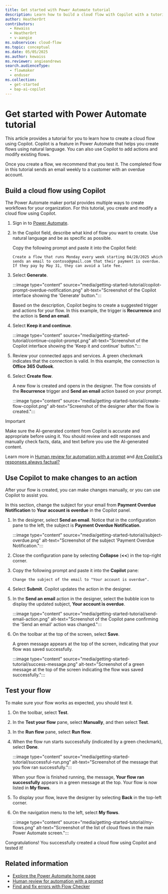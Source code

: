 ```yaml
---
title: Get started with Power Automate tutorial
description: Learn how to build a cloud flow with Copilot with a tutorial.
author: HeatherOrt
contributors:
  - Kewaiss
  - HeatherOrt
  - v-aangie
ms.subservice: cloud-flow
ms.topic: conceptual
ms.date: 05/05/2025
ms.author: kewaiss
ms.reviewer: angieandrews
search.audienceType:
  - flowmaker
  - enduser
ms.collection:
  - get-started
  - bap-ai-copilot
---
```


# Get started with Power Automate tutorial

This article provides a tutorial for you to learn how to create a cloud flow using Copilot. Copilot is a feature in Power Automate that helps you create flows using natural language. You can also use Copilot to add actions and modify existing flows.

Once you create a flow, we recommend that you test it. The completed flow in this tutorial sends an email weekly to a customer with an overdue account.

## Build a cloud flow using Copilot

The Power Automate maker portal provides multiple ways to create workflows for your organization. For this tutorial, you create and modify a cloud flow using Copilot.

1. Sign in to [Power Automate](https://make.powerautomate.com).

1. In the Copilot field, describe what kind of flow you want to create. Use natural language and be as specific as possible.

   Copy the following prompt and paste it into the Copilot field:

   ```copilot-prompt
   Create a flow that runs Monday every week starting 04/28/2025 which sends an email to contoso@gmail.com that their payment is overdue. If they pay by May 31, they can avoid a late fee.
   ```

1. Select **Generate**.

   :::image type="content" source="media/getting-started-tutorial/copilot-prompt-overdue-notification.png" alt-text="Screenshot of the Copilot interface showing the 'Generate' button.":::

   Based on the description, Copilot begins to create a suggested trigger and actions for your flow. In this example, the trigger is **Recurrence** and the action is **Send an email**.

1. Select **Keep it and continue**.

   :::image type="content" source="media/getting-started-tutorial/continue-copilot-prompt.png" alt-text="Screenshot of the Copilot interface showing the 'Keep it and continue' button.":::

1. Review your connected apps and services. A green checkmark indicates that the connection is valid. In this  example, the connection is **Office 365 Outlook**.

1. Select **Create flow**.

   A new flow is created and opens in the designer. The flow consists of the **Recurrence** trigger and **Send an email** action based on your prompt.

   :::image type="content" source="media/getting-started-tutorial/create-flow-copilot.png" alt-text="Screenshot of the designer after the flow is created.":::

> [!IMPORTANT]
> Make sure the AI-generated content from Copilot is accurate and appropriate before using it. You should review and edit responses and manually check facts, data, and text before you use the AI-generated content.
>
> Learn more in [Human review for automation with a prompt](/ai-builder/azure-openai-human-review) and [Are Copilot's responses always factual?](/power-platform/faqs-copilot-data-security-privacy#are-copilots-responses-always-factual)

## Use Copilot to make changes to an action

After your flow is created, you can make changes manually, or you can use Copilot to assist you.

In this section, change the subject for your email from **Payment Overdue Notification** to **Your account is overdue** in the Copilot panel.

1. In the designer, select **Send an email**. Notice that in the configuration pane to the left, the subject is **Payment Overdue Notification**.

   :::image type="content" source="media/getting-started-tutorial/subject-overdue.png" alt-text="Screenshot of the subject 'Payment Overdue Notification.":::

1. Close the configuration pane by selecting  **Collapse** (**<<**) in the top-right corner.
1. Copy the following prompt and paste it into the **Copilot** pane:  

   ```copilot-prompt
   Change the subject of the email to "Your account is overdue".
   ```

1. Select **Submit**. Copilot updates the action in the designer.

1. In the **Send an email** action in the designer, select the bubble icon to display the updated subject, **Your account is overdue**.

    :::image type="content" source="media/getting-started-tutorial/send-email-action.png" alt-text="Screenshot of the Copilot pane confirming the 'Send an email' action was changed.":::

1. On the toolbar at the top of the screen, select **Save**.

    A green message appears at the top of the screen, indicating that your flow was saved successfully.

    :::image type="content" source="media/getting-started-tutorial/success-message.png" alt-text="Screenshot of a green message at the top of the screen indicating the flow was saved successfully.":::

## Test your flow

To make sure your flow works as expected, you should test it.

1. On the toolbar, select **Test**.
1. In the **Test your flow** pane, select **Manually**, and then select **Test**.
1. In the **Run flow** pane, select **Run flow**.
1. When the flow run starts successfully (indicated by a green checkmark), select **Done**.

    :::image type="content" source="media/getting-started-tutorial/successful-run.png" alt-text="Screenshot of the message that you flow ran successfully.":::

    When your flow is finished running, the message, **Your flow ran successfully** appears in a green message at the top. Your flow is now listed in **My flows**.

1. To display your flow, leave the designer by selecting **Back** in the top-left corner.
1. On the navigation menu to the left, select **My flows**.

    :::image type="content" source="media/getting-started-tutorial/my-flows.png" alt-text="Screenshot of the list of cloud flows in the main Power Automate screen.":::

Congratulations! You successfully created a cloud flow using Copilot and tested it!

## Related information

- [Explore the Power Automate home page](getting-started.md)
- [Human review for automation with a prompt](/ai-builder/azure-openai-human-review)  
- [Find and fix errors with Flow Checker](error-checker.md)
